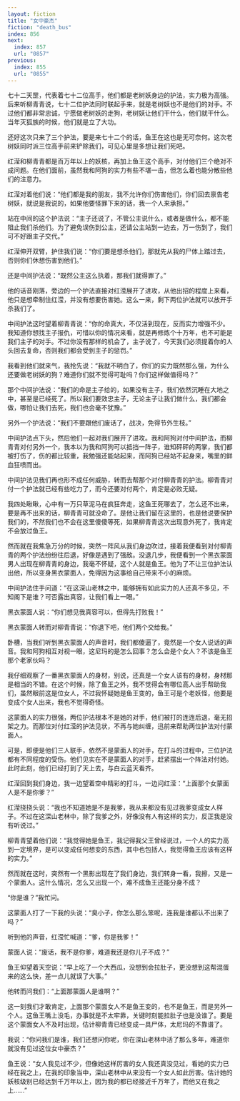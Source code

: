 ```yaml
---
layout: fiction
title: "女中豪杰"
fiction: "death_bus"
index: 856
next:
  index: 857
  url: "0857"
previous:
  index: 855
  url: "0855"
---
```

七十二天罡，代表着七十二位高手，他们都是老树妖身边的护法，实力极为高强。后来听柳青青说，七十二位护法同时联起手来，就是老树妖也不是他们的对手。不过他们都非常忠诚，宁愿做老树妖的走狗，老树妖让他们干什么，他们就干什么。当年灭狐族的时候，他们就是立了大功。

还好这次只来了三个护法，要是来七十二个的话，鱼王在这也是无可奈何。这次老树妖同时派三位高手前来铲除我们，可见心里是多想让我们死吧。

红滢和柳青青都是百万年以上的妖核，再加上鱼王这个高手，对付他们三个绝对不成问题。在他们面前，虽然我和阿狗的实力有些不堪一击，但怎么着也能分散些他们的注意力。

红滢对着他们说：“他们都是我的朋友，我不允许你们伤害他们，你们回去禀告老树妖，就说是我说的，如果他要怪罪下来的话，我一个人来承担。”

站在中间的这个护法说：“主子还说了，不管公主说什么，或者是做什么，都不能阻止我们杀他们。为了避免误伤到公主，还请公主站到一边去，万一伤到了，我们可不好跟主子交代。”

红滢伸开双臂，护住我们说：“你们要是想杀他们，那就先从我的尸体上踏过去，否则你们休想伤害到他们。”

还是中间护法说：“既然公主这么执着，那我们就得罪了。”

他的话音刚落，旁边的一个护法直接对红滢展开了进攻，从他出招的程度上来看，他只是想牵制住红滢，并没有想要伤害她。这么一来，剩下两位护法就可以放开手杀我们了。

中间护法这时望着柳青青说：“你的命真大，不仅活到现在，反而实力增强不少。我知道你想找主子报仇，可惜以你的情况来看，就是再修炼个十万年，也不可能是我们主子的对手。不过你没有那样的机会了，主子说了，今天我们必须提着你的人头回去复命，否则我们都会受到主子的惩罚。”

我看到他们就来气，我抢先说：“我就不明白了，你们的实力既然那么强，为什么还要做老树妖的狗？难道你们就不觉得可耻吗？你们这样做值得吗？”

那个中间护法说：“我们的命是主子给的，如果没有主子，我们依然沉睡在大地之中，甚至是已经死了。所以我们要效忠主子，无论主子让我们做什么，我们都会做，哪怕让我们去死，我们也会毫不犹豫。”

另外一个护法说：“我们不要跟他们废话了，战决，免得节外生枝。”

中间护法点下头，然后他们一起对我们展开了进攻。我和阿狗对付中间护法，而柳青青对付另外一个，我本以为我和阿狗可以抵挡一阵子，谁知砰砰的两掌，我们都被打伤了，伤的都比较重，我勉强还能站起来，而阿狗已经站不起身来，嘴里的鲜血狂喷而出。

中间护法见我们再也形不成任何威胁，转而去帮那个对付柳青青的护法。柳青青对付一个护法就已经有些吃力了，而今还要对付两个，肯定是必败无疑。

我四处瞅瞅，心中有一万只草泥马在疯狂奔走，这鱼王死哪去了，怎么还不出来，要是再不出来的话，柳青青可就没命了。是他让我们留在这里的，也是他说要保护我们的，不然我们也不会在这里傻傻等死，如果柳青青这次出现意外死了，我肯定不会放过鱼王。

然而就在我焦急万分的时候，突然一阵风从我们身边吹过，接着我便看到对付柳青青的两个护法纷纷往后退，好像是遇到了强敌。没退几步，我便看到一个黑衣蒙面男人出现在柳青青的身边，我毫不怀疑，这个人就是鱼王。他为了不让三位护法认出他，所以变身黑衣蒙面人，免得因为这事给自己带来不小的麻烦。

中间护法住手问道：“在这深山老林之中，能够拥有如此实力的人还真不多见，不知阁下是谁？可否露出真容，让我们看上一眼。”

黑衣蒙面人说：“你们想见我真容可以，但得先打败我！”

黑衣蒙面人转而对柳青青说：“你退下吧，他们两个交给我。”

卧槽，当我们听到黑衣蒙面人的声音时，我们都傻逼了，竟然是一个女人说话的声音。我和阿狗相互对视一眼，这尼玛的是怎么回事？怎么会是个女人？不该是鱼王那个老家伙吗？

我仔细观察了一番黑衣蒙面人的身材，别说，还真是一个女人该有的身材，身材那是相当的不错。在这个时候，除了鱼王之外，我不觉得会有哪位高人出手帮助我们，虽然眼前这是位女人，不过我怀疑她是鱼王变的，鱼王可是个老妖怪，他要是变成个女人出来，我也不觉得奇怪。

这蒙面人的实力很强，两位护法根本不是她的对手，他们被打的连连后退，毫无招架之力。而那位对付红滢的护法见状，不再与她纠缠，迅前来帮助两位护法对付蒙面人。

可是，即便是他们三人联手，依然不是蒙面人的对手，在打斗的过程中，三位护法都有不同程度的受伤。他们见实在不是蒙面人的对手，赶紧摆出一个阵法对付她。此时此刻，他们已经打到了天上去，与白云蓝天看齐。

红滢回到我们身边，我一边望着空中精彩的打斗，一边问红滢：“上面那个女蒙面人是不是你爹？”

红滢挠挠头说：“我也不知道她是不是我爹，我从来都没有见过我爹变成女人样子。不过在这深山老林中，除了我爹之外，好像没有人有这样的实力，反正我是没有听说过。”

柳青青望着他们说：“我觉得她是鱼王，我记得我父王曾经说过，一个人的实力高到一定境界，是可以变成任何想变的东西，其中也包括人，我觉得鱼王应该有这样的实力。”

然而就在这时，突然有一个黑影出现在了我们身边，我们转身一看，我擦，又是一个蒙面人。这什么情况，怎么又出现一个，难不成鱼王还能分身不成？

“你是谁？”我忙问。

这蒙面人打了一下我的头说：“臭小子，你怎么那么笨呢，连我是谁都认不出来了吗？”

听到他的声音，红滢忙喊道：“爹，你是我爹！”

蒙面人说：“废话，我不是你爹，难道我还是你儿子不成？”

鱼王仰望着天空说：“早上吃了一个大西瓜，没想到会拉肚子，更没想到这帮混蛋来的这么快，差一点儿就误了大事。”

他转而问我们：“上面那蒙面人是谁啊？”

这一刻我们才敢肯定，上面那个蒙面女人不是鱼王变的，也不是鱼王，而是另外一个人。这鱼王嘴上没毛，办事就是不太牢靠，关键时刻能拉肚子也是没谁了。要是这个蒙面女人不及时出现，估计柳青青已经变成一具尸体，太尼玛的不靠谱了。

我说：“你问我们是谁，我们还想问你呢，你在深山老林中活了那么多年，难道你就没有见过这位女中豪杰？”

鱼王说：“女人我见过不少，但像她这样厉害的女人我还真没见过，看她的实力已经在我之上，在我的印象当中，深山老林中从来没有一个女人如此厉害。估计她的妖核级别已经达到千万年以上，因为我的都已经接近千万年了，而他又在我之上……”